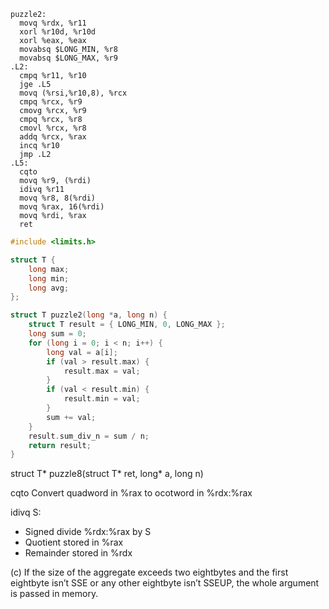 ```ASM
puzzle2:
  movq %rdx, %r11
  xorl %r10d, %r10d
  xorl %eax, %eax
  movabsq $LONG_MIN, %r8
  movabsq $LONG_MAX, %r9
.L2: 
  cmpq %r11, %r10
  jge .L5
  movq (%rsi,%r10,8), %rcx
  cmpq %rcx, %r9
  cmovg %rcx, %r9
  cmpq %rcx, %r8
  cmovl %rcx, %r8
  addq %rcx, %rax
  incq %r10
  jmp .L2
.L5: 
  cqto
  movq %r9, (%rdi)
  idivq %r11
  movq %r8, 8(%rdi)
  movq %rax, 16(%rdi)
  movq %rdi, %rax
  ret
```

```C
#include <limits.h>

struct T {
    long max;
    long min;
    long avg;
};

struct T puzzle2(long *a, long n) {
    struct T result = { LONG_MIN, 0, LONG_MAX };
    long sum = 0;
    for (long i = 0; i < n; i++) {
        long val = a[i];
        if (val > result.max) {
            result.max = val;
        }
        if (val < result.min) {
            result.min = val;
        }
        sum += val;
    }
    result.sum_div_n = sum / n;
    return result;
}
```

struct T* puzzle8(struct T* ret, long* a, long n)

cqto Convert quadword in %rax to ocotword in %rdx:%rax 

idivq S:
 - Signed divide %rdx:%rax by S
 - Quotient stored in %rax
 - Remainder stored in %rdx

(c) If the size of the aggregate exceeds two eightbytes and the first eightbyte isn’t SSE or any other eightbyte isn’t SSEUP, the whole argument
is passed in memory.